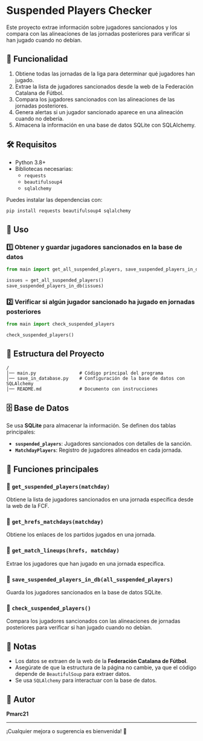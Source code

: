 # Suspended Players Checker

Este proyecto extrae información sobre jugadores sancionados y los compara con las alineaciones de las jornadas posteriores para verificar si han jugado cuando no debían.

## 📌 Funcionalidad

1. Obtiene todas las jornadas de la liga para determinar qué jugadores han jugado.
2. Extrae la lista de jugadores sancionados desde la web de la Federación Catalana de Fútbol.
3. Compara los jugadores sancionados con las alineaciones de las jornadas posteriores.
4. Genera alertas si un jugador sancionado aparece en una alineación cuando no debería.
5. Almacena la información en una base de datos SQLite con SQLAlchemy.

## 🛠️ Requisitos

- Python 3.8+
- Bibliotecas necesarias:
  - `requests`
  - `beautifulsoup4`
  - `sqlalchemy`

Puedes instalar las dependencias con:
```bash
pip install requests beautifulsoup4 sqlalchemy
```

## 🚀 Uso

### 1️⃣ Obtener y guardar jugadores sancionados en la base de datos
```python
from main import get_all_suspended_players, save_suspended_players_in_db

issues = get_all_suspended_players()
save_suspended_players_in_db(issues)
```

### 2️⃣ Verificar si algún jugador sancionado ha jugado en jornadas posteriores
```python
from main import check_suspended_players

check_suspended_players()
```

## 📂 Estructura del Proyecto
```
/
│── main.py                # Código principal del programa
│── save_in_database.py    # Configuración de la base de datos con SQLAlchemy
│── README.md              # Documento con instrucciones
```

## 🗄️ Base de Datos
Se usa **SQLite** para almacenar la información. Se definen dos tablas principales:

- **`suspended_players`**: Jugadores sancionados con detalles de la sanción.
- **`MatchdayPlayers`**: Registro de jugadores alineados en cada jornada.

## 🔧 Funciones principales

### 🔹 `get_suspended_players(matchday)`
Obtiene la lista de jugadores sancionados en una jornada específica desde la web de la FCF.

### 🔹 `get_hrefs_matchdays(matchday)`
Obtiene los enlaces de los partidos jugados en una jornada.

### 🔹 `get_match_lineups(hrefs, matchday)`
Extrae los jugadores que han jugado en una jornada específica.

### 🔹 `save_suspended_players_in_db(all_suspended_players)`
Guarda los jugadores sancionados en la base de datos SQLite.

### 🔹 `check_suspended_players()`
Compara los jugadores sancionados con las alineaciones de jornadas posteriores para verificar si han jugado cuando no debían.

## 📌 Notas
- Los datos se extraen de la web de la **Federación Catalana de Fútbol**.
- Asegúrate de que la estructura de la página no cambie, ya que el código depende de `BeautifulSoup` para extraer datos.
- Se usa `SQLAlchemy` para interactuar con la base de datos.

## 📝 Autor
**Pmarc21**

---
¡Cualquier mejora o sugerencia es bienvenida! 🚀
